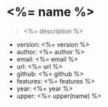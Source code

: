 # <%= name %>

> <%= description %>

- version: <%= version %>
- author: <%= author %>
- email: <%= email %>
- url: <%= url %>
- github: <%= github %>
- features: <%= features %>
- year: <%= year %>
- upper: <%= upper(name) %>
